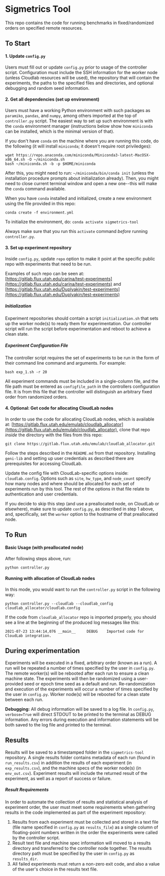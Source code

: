 # Sigmetrics Tool

This repo contains the code for running benchmarks in fixed/randomized orders on specified remote resources.

## To Start

#### 1. Update `config.py`

Users must fill out or update `config.py` prior to usage of the controller script. Configuration must include the SSH information for the worker node (unless Cloudlab resources will be used), the repository that will contain the experiments, the paths to the specified files and directories, and optional debugging and random seed information.

#### 2. Get all dependencies (set up environment)

Users must have a working Python environment with such packages as `paramiko`, `pandas`, and `numpy`, among others imported at the top of `controller.py` script. The easiest way to set up such environment is with the `conda` environment manager (instructions below show how `miniconda` can be installed, which is the minimal version of that).

If you don't have `conda` on the machine where you are running this code, do the following (it will install `miniconda`; it doesn't require root priviledges):

```
wget https://repo.anaconda.com/miniconda/Miniconda3-latest-MacOSX-x86_64.sh -O ~/miniconda.sh
bash ~/miniconda.sh -b -p $HOME/miniconda
```

After this, you might need to run: `~/miniconda/bin/conda init` (unless the installation procedure prompts about initialization already). Then, you might need to close current terminal window and open a new one--this will make the `conda` command available.

When you have `conda` installed and initialized, create a new environment using the file provided in this repo:

```
conda create -f environment.yml
```

To initialize the environment, do: `conda activate sigmetrics-tool`

Always make sure that you run this `activate` command *before* running `controller.py`.

#### 3. Set up experiment repository

Inside `config.py`, update `repo` option to make it point at the specific public repo with experiments that need to be run.

Examples of such repo can be seen at: [https://gitlab.flux.utah.edu/carina/test-experiments](https://gitlab.flux.utah.edu/carina/test-experiments)
and [https://gitlab.flux.utah.edu/Duplyakin/test-experiments](https://gitlab.flux.utah.edu/Duplyakin/test-experiments)

##### Initialization

Experiment repositories should contain a script `initialization.sh` that sets up the worker node(s) to ready them for experimentation. Our controller script will run the script before experimentation and reboot to achieve a clean state.

##### Experiment Configuration File

The controller script requires the set of experiments to be run in the form of their command line command and arguments. For example:

```
bash exp_1.sh -r 20
```

All experiment commands must be included in a single-column file, and the file path must be entered as `configfile_path` in the controllers configuration file. It is from this file that the controller will distinguish an arbitrary fixed order from randomized orders.

#### 4. Optional: Get code for allocating CloudLab nodes

In order to use the code for allocating CloudLab nodes, which is available at:
[https://gitlab.flux.utah.edu/emulab/cloudlab_allocator](https://gitlab.flux.utah.edu/emulab/cloudlab_allocator),
clone that repo *inside* the directory with the files from this repo:
```
git clone https://gitlab.flux.utah.edu/emulab/cloudlab_allocator.git
```  

Follow the steps described in the `README.md` from that repository.
Installing `geni-lib` and setting up user credentials as described there are prerequisites for accessing CloudLab.

Update the config file with CloudLab-specific options inside: `cloudlab.config`.
Options such as `site`, `hw_type`, and `node_count` specify how many nodes and where should be allocated for each set of experiments run by this tool.
The rest of the options in that file relate to authentication and user credentials.

If you decide to skip this step (and use a preallocated node, on CloudLab or elsewhere),
make sure to update `config.py`, as described in step 1 above, and, specifically,
set the `worker` option to the hostname of that preallocated node.

## To Run

#### Basic Usage (with preallocated node)

After following steps above, run:

```
python controller.py
```

#### Running with allocation of CloudLab nodes

In this mode, you would want to run the `controller.py` script in the following way:

```
python controller.py --cloudlab --cloudlab_config cloudlab_allocator/cloudlab.config
```

If the code from `cloudlab_allocator` repo is imported properly,
you should see a line at the beginning of the produced log messages like this:

```
2021-07-23 13:44:14,076 __main__     DEBUG    Imported code for CloudLab integration.
```

## During experimentation

Experiments will be executed in a fixed, arbitrary order (known as a run). A run will be repeated a number of times specified by the user in `config.py`. The remote worker(s) will be rebooted after each run to ensure a clean machine state. The experiments will then be randomized using a user-provided seed or epoch time seed as a default and run. Re-randomization and execution of the experiments will occur a number of times specified by the user in `config.py`. Worker node(s) will be rebooted for a clean state between each run.

**Debugging:** All debug information will be saved to a log file. In `config.py`, `verbose=True` will direct STDOUT to be printed to the terminal as DEBUG information. Any errors during execution and information statements will be both saved to the log file and printed to the terminal.

## Results

Results will be saved to a timestamped folder in the `sigmetrics-tool` repository. A single results folder contains metadata of each run (found in `run_results.csv`) in addition the results of each experiment (in `exp_results.csv`), and the machine specs of the worker node(s) (in `env_out.csv`). Experiment results will include the returned result of the experiment, as well as a report of success or failure.

##### Result Requirements

In order to automate the collection of results and statistical analysis of experiment order, the user must meet some requirements when gathering results in the code implemented as part of the experiment repository:

1. Results from each experiment must be collected and stored in a text file (file name specified in `config.py` as `results_file`) as a single column of floating-point numbers written in the order the experiments were called by the controller script.
2. Result text file and machine spec information will moved to a results directory and transferred to the controller node together. The results directory path must be specified by the user in `config.py` as `results_dir`.
3. All failed experiments must return a non-zero exit code, and also a value of the user's choice in the results text file.
